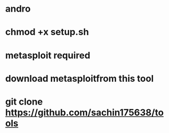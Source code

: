 # andro
# chmod +x setup.sh
# metasploit required
# download metasploitfrom this tool 
# git clone https://github.com/sachin175638/tools
